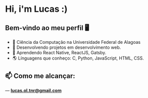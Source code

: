 # Hi, i'm Lucas :)
##   Bem-vindo ao meu perfil 🖥

- 📘 Ciência da Computação na Universidade Federal de Alagoas
- 🔭 Desenvolvendo projetos em desenvolvimento web.
- 🌱 Aprendendo React Native, ReactJS, Gatsby.
- 🌎 Línguagens que conheço: C, Python, JavaScript, HTML, CSS.

## 📫 Como me alcançar:
 — **lucas.ol.tnr@gmail.com**
